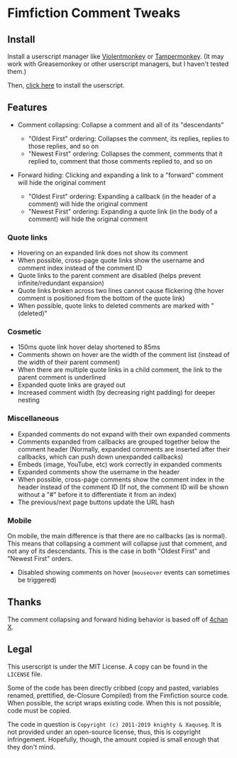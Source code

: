 # Fimfiction Comment Tweaks

## Install

Install a userscript manager like [Violentmonkey](https://violentmonkey.github.io/get-it/) or [Tampermonkey](https://www.tampermonkey.net/). (It may work with Greasemonkey or other userscript managers, but I haven't tested them.)

Then, [click here](https://github.com/PluieElectrique/fimfic-comment-tweaks/raw/master/comment-tweaks.user.js) to install the userscript.

## Features

* Comment collapsing: Collapse a comment and all of its "descendants"
    * "Oldest First" ordering: Collapses the comment, its replies, replies to those replies, and so on
    * "Newest First" ordering: Collapses the comment, comments that it replied to, comment that those comments replied to, and so on

* Forward hiding: Clicking and expanding a link to a "forward" comment will hide the original comment
    * "Oldest First" ordering: Expanding a callback (in the header of a comment) will hide the original comment
    * "Newest First" ordering: Expanding a quote link (in the body of a comment) will hide the original comment

### Quote links

* Hovering on an expanded link does not show its comment
* When possible, cross-page quote links show the username and comment index instead of the comment ID
* Quote links to the parent comment are disabled (helps prevent infinite/redundant expansion)
* Quote links broken across two lines cannot cause flickering (the hover comment is positioned from the bottom of the quote link)
* When possible, quote links to deleted comments are marked with "(deleted)"

### Cosmetic

* 150ms quote link hover delay shortened to 85ms
* Comments shown on hover are the width of the comment list (instead of the width of their parent comment)
* When there are multiple quote links in a child comment, the link to the parent comment is underlined
* Expanded quote links are grayed out
* Increased comment width (by decreasing right padding) for deeper nesting

### Miscellaneous

* Expanded comments do not expand with their own expanded comments
* Comments expanded from callbacks are grouped together below the comment header (Normally, expanded comments are inserted after their callbacks, which can push down unexpanded callbacks)
* Embeds (image, YouTube, etc) work correctly in expanded comments
* Expanded comments show the username in the header
* When possible, cross-page comments show the comment index in the header instead of the comment ID (If not, the comment ID will be shown without a "#" before it to differentiate it from an index)
* The previous/next page buttons update the URL hash

### Mobile

On mobile, the main difference is that there are no callbacks (as is normal). This means that collapsing a comment will collapse just that comment, and not any of its descendants. This is the case in both "Oldest First" and "Newest First" orders.

* Disabled showing comments on hover (`mouseover` events can sometimes be triggered)

## Thanks

The comment collapsing and forward hiding behavior is based off of [4chan X](https://www.4chan-x.net/).

## Legal

This userscript is under the MIT License. A copy can be found in the `LICENSE` file.

Some of the code has been directly cribbed (copy and pasted, variables renamed, prettified, de-Closure Compiled) from the Fimfiction source code. When possible, the script wraps existing code. When this is not possible, code must be copied.

The code in question is `Copyright (c) 2011-2019 knighty & Xaquseg`. It is not provided under an open-source license, thus, this is copyright infringement. Hopefully, though, the amount copied is small enough that they don't mind.
